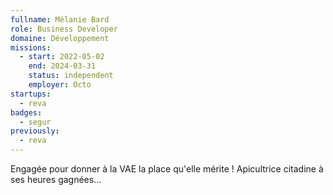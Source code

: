 ```yaml
---
fullname: Mélanie Bard
role: Business Developer
domaine: Développement
missions:
  - start: 2022-05-02
    end: 2024-03-31
    status: independent
    employer: Octo
startups:
  - reva
badges:
  - segur
previously:
  - reva
---
```


Engagée pour donner à la VAE la place qu'elle mérite !
Apicultrice citadine à ses heures gagnées... 
